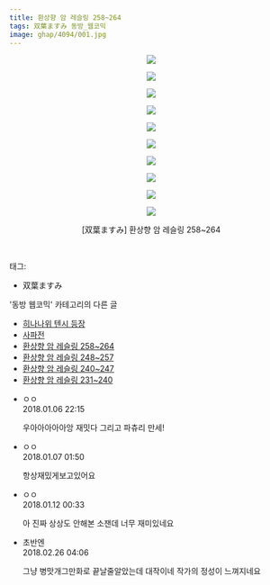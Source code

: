 ```yaml
---
title: 환상향 암 레슬링 258~264
tags: 双葉ますみ 동방_웹코믹
image: ghap/4094/001.jpg
---
```

<div class="article">
<p style="text-align: center; clear: none; float: none;"><img src="{{ site.nasurl }}/ghap/4094/001.jpg"/></p>
<p style="text-align: center; clear: none; float: none;"><img src="{{ site.nasurl }}/ghap/4094/002.jpg"/></p>
<p style="text-align: center; clear: none; float: none;"><img src="{{ site.nasurl }}/ghap/4094/003.jpg"/></p>
<p style="text-align: center; clear: none; float: none;"><img src="{{ site.nasurl }}/ghap/4094/004.jpg"/></p>
<p style="text-align: center; clear: none; float: none;"><img src="{{ site.nasurl }}/ghap/4094/005.jpg"/></p>
<p style="text-align: center; clear: none; float: none;"><img src="{{ site.nasurl }}/ghap/4094/006.jpg"/></p>
<p style="text-align: center; clear: none; float: none;"><img src="{{ site.nasurl }}/ghap/4094/007.jpg"/></p>
<p style="text-align: center; clear: none; float: none;"><img src="{{ site.nasurl }}/ghap/4094/008.jpg"/></p>
<p style="text-align: center; clear: none; float: none;"><img src="{{ site.nasurl }}/ghap/4094/009.jpg"/></p>
<p style="text-align: center; clear: none; float: none;"><img src="{{ site.nasurl }}/ghap/4094/010.jpg"/></p>
<p style="text-align: center; clear: none; float: none;">[双葉ますみ] 환상향 암 레슬링 258~264</p>
<p><br/></p>
</div><div class="tagTrail">
<p>태그: </p>
<ul>
<li>双葉ますみ</li>
</ul>
</div><div class="another">
<p>'동방 웹코믹' 카테고리의 다른 글</p>
<ul>
<li><a href="/2018-01-10-ghap_4103">히나나위 텐시 등장</a></li>
<li><a href="/2018-01-10-ghap_4102">사파전</a></li>
<li><a href="/2018-01-06-ghap_4094">환상향 암 레슬링 258~264</a></li>
<li><a href="/2018-01-06-ghap_4093">환상향 암 레슬링 248~257</a></li>
<li><a href="/2018-01-06-ghap_4092">환상향 암 레슬링 240~247</a></li>
<li><a href="/2018-01-06-ghap_4091">환상향 암 레슬링 231~240</a></li>
</ul>
</div><div class="cb_module cb_fluid">
<div class="cb_wrt cb_profile">
<div class="comment">
<ul>
<li class="cb_thumb_off" id="comment15168060">
<div class="cb_comment_area">
<div class="cb_info_area">
<div class="cb_section">
<span class="cb_nick_name">ㅇㅇ</span>
</div>
<div class="cb_section">
<span class="cb_date">2018.01.06 22:15 </span>
</div>
</div>
<div class="cb_dsc_comment">
<p class="cb_dsc">
											우아아아아아앙 재밋다 그리고 파츄리 만세!
										</p>
</div>
</div></li>
<li class="cb_thumb_off" id="comment15168181">
<div class="cb_comment_area">
<div class="cb_info_area">
<div class="cb_section">
<span class="cb_nick_name">ㅇㅇ</span>
</div>
<div class="cb_section">
<span class="cb_date">2018.01.07 01:50 </span>
</div>
</div>
<div class="cb_dsc_comment">
<p class="cb_dsc">
											항상재밌게보고있어요
										</p>
</div>
</div></li>
<li class="cb_thumb_off" id="comment15172345">
<div class="cb_comment_area">
<div class="cb_info_area">
<div class="cb_section">
<span class="cb_nick_name">ㅇㅇ</span>
</div>
<div class="cb_section">
<span class="cb_date">2018.01.12 00:33 </span>
</div>
</div>
<div class="cb_dsc_comment">
<p class="cb_dsc">
											아 진짜 상상도 안해본 소잰데 너무 재미있네요
										</p>
</div>
</div></li>
<li class="cb_thumb_off" id="comment15206825">
<div class="cb_comment_area">
<div class="cb_info_area">
<div class="cb_section">
<span class="cb_nick_name">초반엔</span>
</div>
<div class="cb_section">
<span class="cb_date">2018.02.26 04:06 </span>
</div>
</div>
<div class="cb_dsc_comment">
<p class="cb_dsc">
											그냥 병맛개그만화로 끝날줄알았는데 대작이네 작가의 정성이 느껴지네요
										</p>
</div>
</div></li>
</ul>
</div>
</div><!-- commentList close -->
</div>